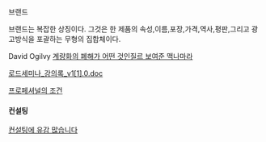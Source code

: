 

브랜드

브랜드는 복잡한 상징이다. 그것은 한 제품의 속성,이름,포장,가격,역사,평판,그리고 광고방식을 포괄하는 무형의 집합체이다.

David Ogilvy
 [계량화의 폐해가 어떤 것인질르 보여준 맥나마라](http://mindprogram.co.kr/185 "http://mindprogram.co.kr/185")

[로드세미나\_강의록\_v1[1].0.doc](/pages/4660391/attachments/2529541 "로드세미나_강의록_v1[1].0.doc")

[프로페셔널의 조건](http://jhrogue.blogspot.com/2009/05/blog-post.html?utm_source=feedburner&utm_medium=feed&utm_campaign=Feed%3A+blogspot%2FASpE+%28%3F%3F%3F+vs+%3F%29 "http://jhrogue.blogspot.com/2009/05/blog-post.html?utm_source=feedburner&utm_medium=feed&utm_campaign=Feed%3A+blogspot%2FASpE+%28%3F%3F%3F+vs+%3F%29")

#### 컨설팅
[컨설팅에 유감 많습니다](http://www.infuture.kr/560 "http://www.infuture.kr/560")
